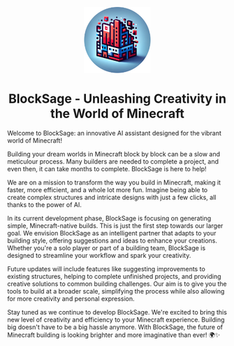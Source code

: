 <p align="center">
  <img src="generated/icon_round.png" width="30%">
</p>

<h1 align="center">
<bold>BlockSage</bold> - Unleashing Creativity in the World of Minecraft
</h1>

Welcome to BlockSage: an innovative AI assistant designed for the vibrant world of Minecraft! 

Building your dream worlds in Minecraft block by block can be a slow and meticulour process. Many builders are needed to complete a project, and even then, it can take months to complete. BlockSage is here to help! 

We are on a mission to transform the way you build in Minecraft, making it faster, more efficient, and a whole lot more fun. Imagine being able to create complex structures and intricate designs with just a few clicks, all thanks to the power of AI.

In its current development phase, BlockSage is focusing on generating simple, Minecraft-native builds. This is just the first step towards our larger goal. We envision BlockSage as an intelligent partner that adapts to your building style, offering suggestions and ideas to enhance your creations. Whether you're a solo player or part of a building team, BlockSage is designed to streamline your workflow and spark your creativity.

Future updates will include features like suggesting improvements to existing structures, helping to complete unfinished projects, and providing creative solutions to common building challenges. Our aim is to give you the tools to build at a broader scale, simplifying the process while also allowing for more creativity and personal expression.

Stay tuned as we continue to develop BlockSage. We're excited to bring this new level of creativity and efficiency to your Minecraft experience. Building big doesn't have to be a big hassle anymore. With BlockSage, the future of Minecraft building is looking brighter and more imaginative than ever! 🌍✨